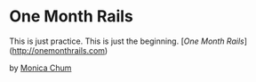 # One Month Rails

This is just practice. This is just the beginning.
[*One Month Rails*] (http://onemonthrails.com)

by [Monica Chum](http://monicachum.com)